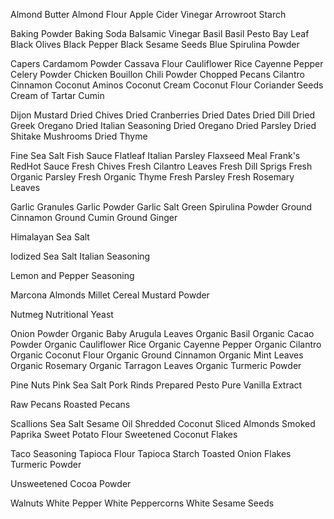 Almond Butter
Almond Flour
Apple Cider Vinegar
Arrowroot Starch

Baking Powder
Baking Soda
Balsamic Vinegar
Basil
Basil Pesto
Bay Leaf
Black Olives
Black Pepper
Black Sesame Seeds
Blue Spirulina Powder

Capers
Cardamom Powder
Cassava Flour
Cauliflower Rice
Cayenne Pepper
Celery Powder
Chicken Bouillon
Chili Powder
Chopped Pecans
Cilantro
Cinnamon
Coconut Aminos
Coconut Cream
Coconut Flour
Coriander Seeds
Cream of Tartar
Cumin

Dijon Mustard
Dried Chives
Dried Cranberries
Dried Dates
Dried Dill
Dried Greek Oregano
Dried Italian Seasoning
Dried Oregano
Dried Parsley
Dried Shitake Mushrooms
Dried Thyme

Fine Sea Salt
Fish Sauce
Flatleaf Italian Parsley
Flaxseed Meal
Frank's RedHot Sauce
Fresh Chives
Fresh Cilantro Leaves
Fresh Dill Sprigs
Fresh Organic Parsley
Fresh Organic Thyme
Fresh Parsley
Fresh Rosemary Leaves

Garlic Granules
Garlic Powder
Garlic Salt
Green Spirulina Powder
Ground Cinnamon
Ground Cumin
Ground Ginger

Himalayan Sea Salt

Iodized Sea Salt
Italian Seasoning

Lemon and Pepper Seasoning

Marcona Almonds
Millet Cereal
Mustard Powder

Nutmeg
Nutritional Yeast

Onion Powder
Organic Baby Arugula Leaves
Organic Basil
Organic Cacao Powder
Organic Cauliflower Rice
Organic Cayenne Pepper
Organic Cilantro
Organic Coconut Flour
Organic Ground Cinnamon
Organic Mint Leaves
Organic Rosemary
Organic Tarragon Leaves
Organic Turmeric Powder

Pine Nuts
Pink Sea Salt
Pork Rinds
Prepared Pesto
Pure Vanilla Extract

Raw Pecans
Roasted Pecans

Scallions
Sea Salt
Sesame Oil
Shredded Coconut
Sliced Almonds
Smoked Paprika
Sweet Potato Flour
Sweetened Coconut Flakes

Taco Seasoning
Tapioca Flour
Tapioca Starch
Toasted Onion Flakes
Turmeric Powder

Unsweetened Cocoa Powder

Walnuts
White Pepper
White Peppercorns
White Sesame Seeds